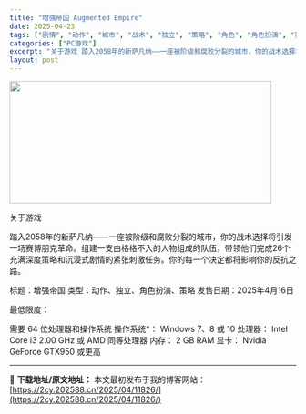 ```yaml
---
title: "增强帝国 Augmented Empire"
date: 2025-04-23
tags: ["剧情", "动作", "城市", "战术", "独立", "策略", "角色", "角色扮演", "赛博朋克"]
categories: ["PC游戏"]
excerpt: "关于游戏 踏入2058年的新萨凡纳——一座被阶级和腐败分裂的城市，你的战术选择将引发一场赛博朋克革命。组建一支由格格不入的人物组成的队伍，带领他们完成26个充满深度策略和沉浸式剧情的紧张刺激任务。你的每一个决定都将影响你的反抗之路。 标题：增强帝国 类型：动作、独立、角色扮演、策略 发售日期：202&hellip;"
layout: post
---
```


<img class="aligncenter size-full wp-image-11811" src="https://2cy.202588.cn/wp-content/uploads/2025/04/20250423092506100.webp" alt="" width="460" height="215" />

关于游戏

踏入2058年的新萨凡纳——一座被阶级和腐败分裂的城市，你的战术选择将引发一场赛博朋克革命。组建一支由格格不入的人物组成的队伍，带领他们完成26个充满深度策略和沉浸式剧情的紧张刺激任务。你的每一个决定都将影响你的反抗之路。

标题：增强帝国
类型：动作、独立、角色扮演、策略
发售日期：2025年4月16日

最低限度：

需要 64 位处理器和操作系统
操作系统*： Windows 7、8 或 10
处理器： Intel Core i3 2.00 GHz 或 AMD 同等处理器
内存： 2 GB RAM
显卡： Nvidia GeForce GTX950 或更高

---
📖 **下载地址/原文地址：** 本文最初发布于我的博客网站：[https://2cy.202588.cn/2025/04/11826/](https://2cy.202588.cn/2025/04/11826/)
